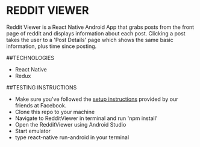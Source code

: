 # REDDIT VIEWER

Reddit Viewer is a React Native Android App that grabs posts from the front page of reddit and displays information about each post. Clicking a post takes the user to a 'Post Details' page which shows the same basic information, plus time since posting.

##TECHNOLOGIES

* React Native
* Redux

##TESTING INSTRUCTIONS

* Make sure you've followed the
[setup instructions](https://facebook.github.io/react-native/docs/getting-started.html) provided by our friends at Facebook.
* Clone this repo to your machine
* Navigate to RedditViewer in terminal and run 'npm install'
* Open the RedditViewer using Android Studio
* Start emulator
* type react-native run-android in your terminal
